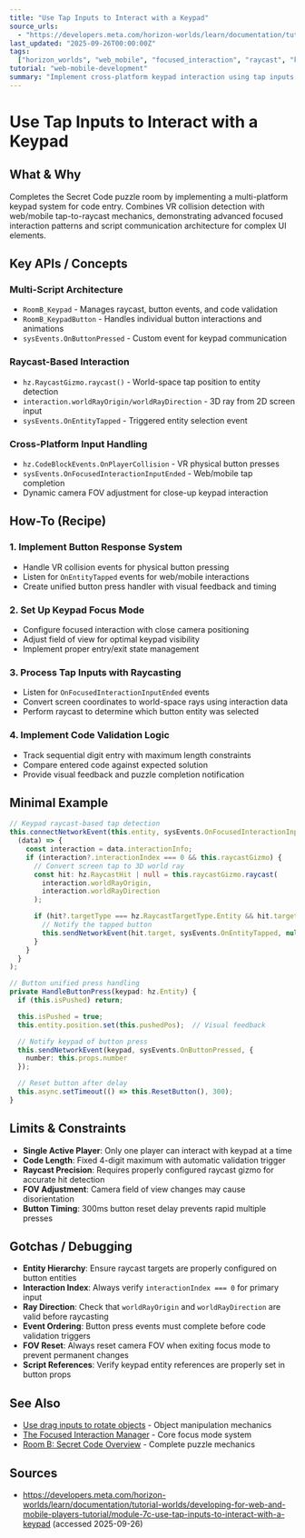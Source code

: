 ```yaml
---
title: "Use Tap Inputs to Interact with a Keypad"
source_urls:
  - "https://developers.meta.com/horizon-worlds/learn/documentation/tutorial-worlds/developing-for-web-and-mobile-players-tutorial/module-7c-use-tap-inputs-to-interact-with-a-keypad"
last_updated: "2025-09-26T00:00:00Z"
tags:
  ["horizon_worlds", "web_mobile", "focused_interaction", "raycast", "keypad"]
tutorial: "web-mobile-development"
summary: "Implement cross-platform keypad interaction using tap inputs, raycasting, and multi-script architecture for sequential code entry validation."
---
```


# Use Tap Inputs to Interact with a Keypad

## What & Why

Completes the Secret Code puzzle room by implementing a multi-platform keypad system for code entry. Combines VR collision detection with web/mobile tap-to-raycast mechanics, demonstrating advanced focused interaction patterns and script communication architecture for complex UI elements.

## Key APIs / Concepts

### Multi-Script Architecture

- `RoomB_Keypad` - Manages raycast, button events, and code validation
- `RoomB_KeypadButton` - Handles individual button interactions and animations
- `sysEvents.OnButtonPressed` - Custom event for keypad communication

### Raycast-Based Interaction

- `hz.RaycastGizmo.raycast()` - World-space tap position to entity detection
- `interaction.worldRayOrigin/worldRayDirection` - 3D ray from 2D screen input
- `sysEvents.OnEntityTapped` - Triggered entity selection event

### Cross-Platform Input Handling

- `hz.CodeBlockEvents.OnPlayerCollision` - VR physical button presses
- `sysEvents.OnFocusedInteractionInputEnded` - Web/mobile tap completion
- Dynamic camera FOV adjustment for close-up keypad interaction

## How-To (Recipe)

### 1. Implement Button Response System

- Handle VR collision events for physical button pressing
- Listen for `OnEntityTapped` events for web/mobile interactions
- Create unified button press handler with visual feedback and timing

### 2. Set Up Keypad Focus Mode

- Configure focused interaction with close camera positioning
- Adjust field of view for optimal keypad visibility
- Implement proper entry/exit state management

### 3. Process Tap Inputs with Raycasting

- Listen for `OnFocusedInteractionInputEnded` events
- Convert screen coordinates to world-space rays using interaction data
- Perform raycast to determine which button entity was selected

### 4. Implement Code Validation Logic

- Track sequential digit entry with maximum length constraints
- Compare entered code against expected solution
- Provide visual feedback and puzzle completion notification

## Minimal Example

```typescript
// Keypad raycast-based tap detection
this.connectNetworkEvent(this.entity, sysEvents.OnFocusedInteractionInputEnded,
  (data) => {
    const interaction = data.interactionInfo;
    if (interaction?.interactionIndex === 0 && this.raycastGizmo) {
      // Convert screen tap to 3D world ray
      const hit: hz.RaycastHit | null = this.raycastGizmo.raycast(
        interaction.worldRayOrigin,
        interaction.worldRayDirection
      );

      if (hit?.targetType === hz.RaycastTargetType.Entity && hit.target) {
        // Notify the tapped button
        this.sendNetworkEvent(hit.target, sysEvents.OnEntityTapped, null);
      }
    }
  }
);

// Button unified press handling
private HandleButtonPress(keypad: hz.Entity) {
  if (this.isPushed) return;

  this.isPushed = true;
  this.entity.position.set(this.pushedPos);  // Visual feedback

  // Notify keypad of button press
  this.sendNetworkEvent(keypad, sysEvents.OnButtonPressed, {
    number: this.props.number
  });

  // Reset button after delay
  this.async.setTimeout(() => this.ResetButton(), 300);
}
```

## Limits & Constraints

- **Single Active Player**: Only one player can interact with keypad at a time
- **Code Length**: Fixed 4-digit maximum with automatic validation trigger
- **Raycast Precision**: Requires properly configured raycast gizmo for accurate hit detection
- **FOV Adjustment**: Camera field of view changes may cause disorientation
- **Button Timing**: 300ms button reset delay prevents rapid multiple presses

## Gotchas / Debugging

- **Entity Hierarchy**: Ensure raycast targets are properly configured on button entities
- **Interaction Index**: Always verify `interactionIndex === 0` for primary input
- **Ray Direction**: Check that `worldRayOrigin` and `worldRayDirection` are valid before raycasting
- **Event Ordering**: Button press events must complete before code validation triggers
- **FOV Reset**: Always reset camera FOV when exiting focus mode to prevent permanent changes
- **Script References**: Verify keypad entity references are properly set in button props

## See Also

- [Use drag inputs to rotate objects](07b-drag-inputs-rotate-objects.md) - Object manipulation mechanics
- [The Focused Interaction Manager](07a-focused-interaction-manager.md) - Core focus mode system
- [Room B: Secret Code Overview](07-room-b-secret-code.md) - Complete puzzle mechanics

## Sources

- https://developers.meta.com/horizon-worlds/learn/documentation/tutorial-worlds/developing-for-web-and-mobile-players-tutorial/module-7c-use-tap-inputs-to-interact-with-a-keypad (accessed 2025-09-26)
